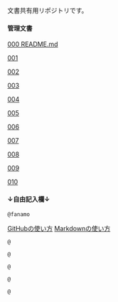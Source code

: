 文書共有用リポジトリです。

#### 管理文書

[000 README.md](./README.md)

[001 ](./)

[002 ](./)

[003 ](./)

[004 ](./)

[005 ](./)

[006 ](./)

[007 ](./)

[008 ](./)

[009 ](./)

[010 ](./)



#### ↓自由記入欄↓

`@fanamo`  

[GitHubの使い方](./fanamo/GitHub_QuickStart.md)
[Markdownの使い方](./fanamo/Markdown_QuickStart.md)


`@ `  

`@ `  

`@ `  

`@ `  

`@ `  
